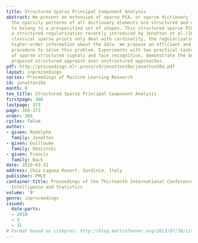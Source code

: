 ```yaml
---
title: Structured Sparse Principal Component Analysis
abstract: We present an extension of sparse PCA, or sparse dictionary learning, where
  the sparsity patterns of all dictionary elements are structured and constrained
  to belong to a prespecified set of shapes. This structured sparse PCA is based on
  a structured regularization recently introduced by Jenatton et al.(2009). While
  classical sparse priors only deal with cardinality, the regularization we use encodes
  higher-order information about the data. We propose an efficient and simple optimization
  procedure to solve this problem. Experiments with two practical tasks, the denoising
  of sparse structured signals and face recognition, demonstrate the benefits of the
  proposed structured approach over unstructured approaches.
pdf: http://proceedings.mlr.press/v9/jenatton10a/jenatton10a.pdf
layout: inproceedings
series: Proceedings of Machine Learning Research
id: jenatton10a
month: 0
tex_title: Structured Sparse Principal Component Analysis
firstpage: 366
lastpage: 373
page: 366-373
order: 366
cycles: false
author:
- given: Rodolphe
  family: Jenatton
- given: Guillaume
  family: Obozinski
- given: Francis
  family: Bach
date: 2010-03-31
address: Chia Laguna Resort, Sardinia, Italy
publisher: PMLR
container-title: Proceedings of the Thirteenth International Conference on Artificial
  Intelligence and Statistics
volume: '9'
genre: inproceedings
issued:
  date-parts:
  - 2010
  - 3
  - 31
# Format based on citeproc: http://blog.martinfenner.org/2013/07/30/citeproc-yaml-for-bibliographies/
---
```


